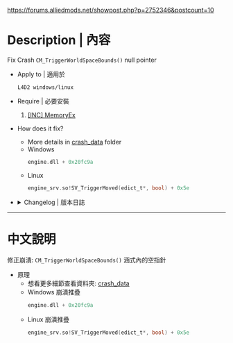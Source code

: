 https://forums.alliedmods.net/showpost.php?p=2752346&postcount=10

# Description | 內容
Fix Crash ```CM_TriggerWorldSpaceBounds()``` null pointer

* Apply to | 適用於
	```
	L4D2 windows/linux
	```
	
* Require | 必要安裝
	1. [[INC] MemoryEx](https://github.com/dragokas/Memory-Extended)

* How does it fix?
	* More details in [crash_data](crash_data/) folder
	* Windows
		```c
		engine.dll + 0x20fc9a
		```
	* Linux
		```c
		engine_srv.so!SV_TriggerMoved(edict_t*, bool) + 0x5e
		```

* <details><summary>Changelog | 版本日誌</summary>

	* v1.2
	* Original & Credit
		* [All codes and signature by Dragokas](https://github.com/dragokas)
		* [Psyk0tik - Fix detour byte](https://forums.alliedmods.net/showpost.php?p=2752346&postcount=10)
</details>

- - - -
# 中文說明
修正崩潰: ```CM_TriggerWorldSpaceBounds()``` 涵式內的空指針

* 原理
	* 想看更多細節查看資料夾: [crash_data](crash_data/)
	* Windows 崩潰推疊
		```c
		engine.dll + 0x20fc9a
		```
	* Linux 崩潰推疊
		```c
		engine_srv.so!SV_TriggerMoved(edict_t*, bool) + 0x5e
		```